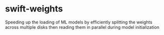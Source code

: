 # swift-weights
Speeding up the loading of ML models by efficiently splitting the weights across multiple disks then reading them in parallel during model initialization
